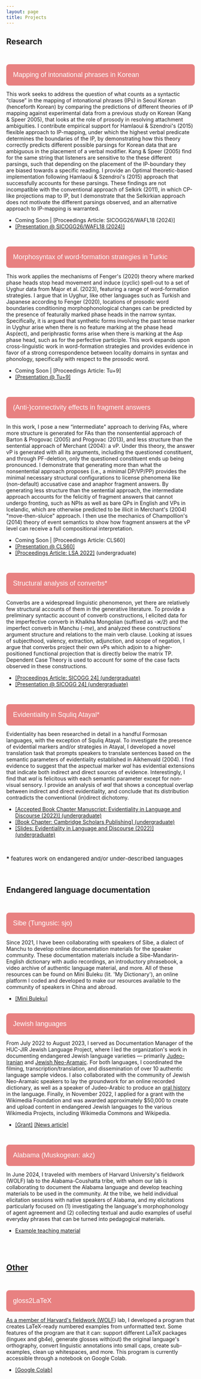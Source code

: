 ```yaml
---
layout: page
title: Projects
---
```


<meta name="viewport" content="width=device-width, initial-scale=1">
<style>
.collapsible {
  border-radius: 8px;
  background-color: #e88181;
  color: white;
  cursor: pointer;
  padding: 18px;
  width: 100%;
  border: none;
  text-align: left;
  outline: none;
  font-size: 18px;
}

.active, .collapsible:hover {
  background-color: #e46b6b;
}

.content {
  padding: 3px 15px;
  max-height: 0;
  overflow: hidden;
  transition: max-height 0.2s ease-out;
  background-color: #fcfafa;
}

</style>
<body>

<h2>Research</h2>
<br>

<button class="collapsible">Mapping of intonational phrases in Korean</button>
<div class="content">
  <p>This work seeks to address the question of what counts as a syntactic “clause” in the mapping of intonational phrases (IPs) in Seoul Korean (henceforth Korean) by comparing the predictions of different theories of IP mapping against experimental data from a previous study on Korean (Kang & Speer 2005), that looks at the role of prosody in resolving attachment ambiguities. I contribute empirical support for Hamlaoui & Szendroi's (2015) flexible approach to IP-mapping, under which the highest verbal predicate determines the boundaries of the IP, by demonstrating how this theory correctly predicts different possible parsings for Korean data that are ambiguous in the placement of a verbal modifier. Kang & Speer (2005) find for the same string that listeners are sensitive to the these different parsings, such that depending on the placement of the IP-boundary they are biased towards a specific reading. I provide an Optimal theoretic-based implementation following Hamlaoui & Szendroi's (2015) approach that successfully accounts for these parsings. These findings are not incompatible with the conventional approach of Selkirk (2011), in which CP-like projections map to IP, but I demonstrate that the Selkirkian approach does not motivate the different parsings observed, and an alternative approach to IP-mapping is warranted.</p>
  <ul>
    <li>Coming Soon | [Proceedings Article: SICOGG26/WAFL18 (2024)]</li>
    <li><a href="https://docs.google.com/presentation/d/16d2Id3_yEVFekCqgVcQmSub9eklmvzFMMpazMn47mK8/edit?usp=sharing">[Presentation @ SICOGG26/WAFL18 (2024)]</a></li>
  </ul>
  <br>
</div>

<button class="collapsible">Morphosyntax of word-formation strategies in Turkic</button>
<div class="content">
  <p>This work applies the mechanisms of Fenger's (2020) theory where marked phase heads stop head movement and induce (cyclic) spell-out to a set of Uyghur data from Major et al. (2023), featuring a range of word-formation strategies. I argue that in Uyghur, like other languages such as Turkish and Japanese according to Fenger (2020), locations of prosodic word boundaries conditioning morphophonological changes can be predicted by the presence of featurally marked phase heads in the narrow syntax. Specifically, it is argued that synthetic forms involving the past tense marker in Uyghur arise when there is no feature marking at the phase head Asp(ect), and periphrastic forms arise when there is marking at the Asp phase head, such as for the perfective participle. This work expands upon cross-linguistic work in word-formation strategies and provides evidence in favor of a strong correspondence between locality domains in syntax and phonology, specifically with respect to the prosodic word.</p>
  <ul>
     <li>Coming Soon | [Proceedings Article: Tu+9]</li>
    <li><a href="https://drive.google.com/file/d/1jrON0Q7YkaDMbm_Vj57HblGZrN3UQeb4/view?usp=sharing">[Presentation @ Tu+9]</a></li>
  </ul>
  <br>
</div>

<button class="collapsible">(Anti-)connectivity effects in fragment answers</button>
<div class="content">
  <p>In this work, I pose a new “intermediate" approach to deriving FAs, where more structure is generated for FAs than the nonsentential approach of Barton & Progovac (2005) and Progovac (2013), and less structure than the sentential approach of Merchant (2004): a vP. Under this theory, the answer vP is generated with all its arguments, including the questioned constituent, and through PF-deletion, only the questioned constituent ends up being pronounced. I demonstrate that generating more than what the nonsentential approach proposes (i.e., a minimal DP/VP/PP) provides the minimal necessary structural configurations to license phenomena like (non-default) accusative case and anaphor fragment answers. By generating less structure than the sentential approach, the intermediate approach accounts for the felicitiy of fragment answers that cannot undergo fronting, such as NPIs as well as bare QPs in English and VPs in Icelandic, which are otherwise predicted to be illicit in Merchant's (2004) "move-then-sluice" approach. I then use the mechanics of Champollion's (2014) theory of event semantics to show how fragment answers at the vP level can receive a full compositional interpretation. </p>
  <ul>
    <li> Coming Soon | [Proceedings Article: CLS60]</li>
    <li><a href="https://drive.google.com/file/d/1dFvz_IcKEpWQthQu3m6h72hspJNA95Xa/view?usp=sharing">[Presentation @ CLS60]</a></li>
    <li><a href="https://journals.linguisticsociety.org/proceedings/index.php/PLSA/article/view/5214">[Proceedings Article: LSA 2022]</a> (undergraduate)</li>
  </ul>
  <br>
</div>

<button class="collapsible">Structural analysis of converbs*</button>
<div class="content">
  <p>Converbs are a widespread linguistic phenomenon, yet there are relatively few structural accounts of them in the generative literature. To provide a preliminary syntactic account of converb constructions, I elicited data for the imperfective converb in Khalkha Mongolian (suffixed as <i>-ж/ž</i>) and the imperfect converb in Manchu (-<i>me</i>), and analyzed these constructions' argument structure and relations to the main verb clause. Looking at issues of subjecthood, valency, extraction, adjunction, and scope of negation, I argue that converbs project their own <i>v</i>Ps which adjoin to a higher-positioned functional projection that is directly below the matrix TP. Dependent Case Theory is used to account for some of the case facts observed in these constructions.</p>
  <ul>
    <li><a href="https://drive.google.com/file/d/15b0qgDJrgE9NPaOcPD4mdcqEpRkh1p9w/view?usp=share_link">[Proceedings Article: SICOGG 24] (undergraduate) </a></li>
    <li><a href="https://drive.google.com/file/d/1XkGkNnGNwjWPoWaeXgyCI_w_DuDEvCSB/view?usp=share_link">[Presentation @ SICOGG 24] (undergraduate)</a></li>
  </ul>
  <br>
</div>

<button class="collapsible">Evidentiality in Squliq Atayal*</button>
<div class="content">
  <p>Evidentiality has been researched in detail in a handful Formosan languages, with the exception of Squliq Atayal. To investigate the presence of evidential markers and/or strategies in Atayal, I developed a novel translation task that prompts speakers to translate sentences based on the semantic parameters of evidentiality established in Aikhenvald (2004). I find evidence to suggest that the aspectual marker <i>wal</i> has evidential extensions that indicate both indirect and direct sources of evidence. Interestingly, I find that <i>wal</i> is felicitous with each semantic parameter except for non-visual sensory. I provide an analysis of <i>wal</i> that shows a conceptual overlap between indirect and direct evidentiality, and conclude that its distribution contradicts the conventional (in)direct dichotomy.</p>
  <ul>
    <li><a href="https://drive.google.com/file/d/1v30dkRBWRjbmWg1YHXQvgIYqQ_x9uduM/view?usp=share_link">[Accepted Book Chapter Manuscript: Evidentiality in Language and Discourse (2022)] (undergraduate)</a></li>
    <li><a href="https://www.cambridgescholars.com/product/978-1-0364-0451-2/">[Book Chapter: Cambridge Scholars Publishing] (undergraduate)</a></li>
    <li><a href="https://drive.google.com/file/d/1HPMZNzJUzBHfD_EiXirJ9cg5lLgSEmXo/view?usp=share_link">[Slides: Evidentiality in Language and Discourse (2022)] (undergraduate)</a></li>
  </ul>
  <br>
</div>

<p style="font-size: 15px"><b>*</b> features work on endangered and/or under-described languages</p>
<br>

<h2>Endangered language documentation</h2>
<br>

<button class="collapsible">Sibe (Tungusic: sjo)</button>
<div class="content">
  <p>Since 2021, I have been collaborating with speakers of Sibe, a dialect of Manchu to develop online documentation materials for the speaker community. These documentation materials include a  Sibe-Mandarin-English dictionary with audio recordings, an introductory phrasebook, a video archive of authentic language material, and more. All of these resources can be found on Mini Buleku (lit. 'My Dictionary'), an online platform I coded and developed to make our resources available to the community of speakers in China and abroad.</p>
  <ul>
    <li><a href="https://minibuleku.github.io/">[Mini Buleku]</a></li>
  </ul>
  <br>
</div>
<button class="collapsible">Jewish languages</button>
<div class="content">
    <p>From July 2022 to August 2023, I served as Documentation Manager of the HUC-JIR Jewish Language Project, where I led the organization's work in documenting endangered Jewish language varieties — primarily <a href="https://www.jewishlanguages.org/judeo-iranian">Judeo-Iranian</a> and <a href="https://www.jewishlanguages.org/jewish-aramaic">Jewish Neo-Aramaic</a>. For both languages, I coordinated the filming, transcription/translation, and dissemination of over 10 authentic language sample videos. I also collaborated with the community of Jewish Neo-Aramaic speakers to lay the groundwork for an online recorded dictionary, as well as a speaker of Judeo-Arabic to produce an <a href="https://youtu.be/rsPCCsw7UsQ">oral history</a> in the language. Finally, in November 2022, I applied for a grant with the Wikimedia Foundation and was awarded approximately $50,000 to create and upload content in endangered Jewish languages to the various Wikimedia Projects, including Wikimedia Commons and Wikipedia.</p>
    <ul>
        <li><a href="https://meta.wikimedia.org/wiki/Grants:Programs/Wikimedia_Community_Fund/Documenting_and_increasing_Jewish_language_representation_on_Wikimedia">[Grant]</a> <a href="https://forward.com/culture/554932/jewish-languages-iran-neo-aramaic-endangered-preservation-wikimedia">[News article]</a></li>
    </ul>
    <br>
</div>

<button class="collapsible">Alabama (Muskogean: akz)</button>
<div class="content">
  <p>In June 2024, I traveled with members of Harvard University's fieldwork (WOLF) lab to the Alabama-Coushatta tribe, with whom our lab is collaborating to document the Alabama language and develop teaching materials to be used in the community. At the tribe, we held individual elicitation sessions with native speakers of Alabama, and my elicitations particularly focused on (1) investigating the language's morphophonology of agent agreement and (2) collecting textual and audio examples of useful everyday phrases that can be turned into pedagogical materials. </p>
  <ul>
    <li><a href="https://drive.google.com/file/d/1ww-x-sIKEghEEpHw4JkXWfjV3svCA9yX/view?usp=sharing">Example teaching material</li>
   
  </ul>
  <br>
</div>
</div>
<br>

<h2>Other</h2>
<br>

<button class="collapsible">gloss2LaTeX</button>
<div class="content">
  <p>As a member of Harvard's fieldwork (<a href="https://fieldlinguistics.github.io/">WOLF</a>) lab, I developed a program that creates LaTeX-ready numbered examples from unformatted text. Some features of the program are that it can: support different LaTeX packages (linguex and gb4e), generate glosses with(out) the original language's orthography, convert linguistic annotations into small caps, create sub-examples, clean up whitespaces, and more. This program is currently accessible through a notebook on Google Colab.
</p>
  <ul>
    <li><a href="https://colab.research.google.com/drive/1tBgdI0hRwsw1P4p-FXnWRLytSiYkJCVI?hl=en#scrollTo=sFmzYupELgVl">[Google Colab]</a></li>
  </ul>
  <br>
</div>

<script>
var coll = document.getElementsByClassName("collapsible");
var i;

for (i = 0; i < coll.length; i++) {
  coll[i].addEventListener("click", function() {
    this.classList.toggle("active");
    var content = this.nextElementSibling;
    if (content.style.maxHeight){
      content.style.maxHeight = null;
    } else {
      content.style.maxHeight = content.scrollHeight + "px";
    } 
  });
}
</script>

